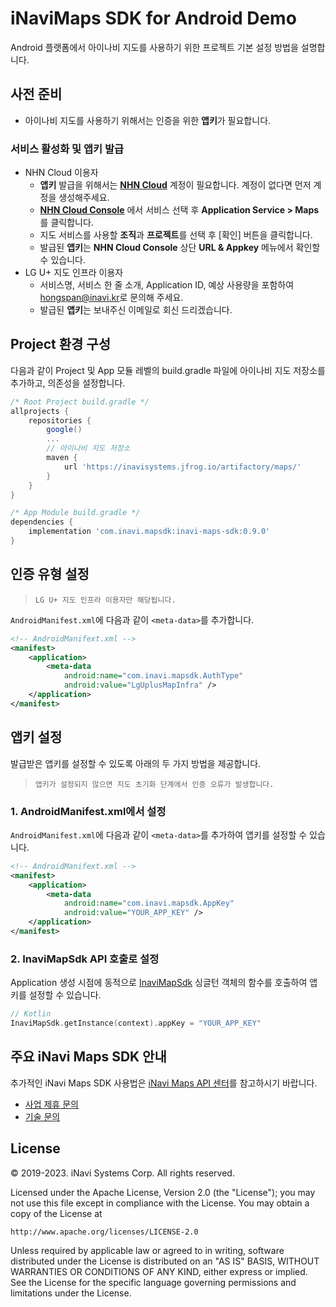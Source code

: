 # iNaviMaps SDK for Android Demo
Android 플랫폼에서 아이나비 지도를 사용하기 위한 프로젝트 기본 설정 방법을 설명합니다.

## 사전 준비
- 아이나비 지도를 사용하기 위해서는 인증을 위한 **앱키**가 필요합니다.

### 서비스 활성화 및 앱키 발급
- NHN Cloud 이용자
  - **앱키** 발급을 위해서는 **[NHN Cloud](https://www.toast.com/kr)** 계정이 필요합니다. 계정이 없다면 먼저 계정을 생성해주세요.
  - **[NHN Cloud Console](https://console.toast.com/)** 에서 서비스 선택 후 **Application Service > Maps**를 클릭합니다.
  - 지도 서비스를 사용할 **조직**과 **프로젝트**를 선택 후 [확인] 버튼을 클릭합니다.
  - 발급된 **앱키**는 **NHN Cloud Console** 상단 **URL & Appkey** 메뉴에서 확인할 수 있습니다.
- LG U+ 지도 인프라 이용자
  - 서비스명, 서비스 한 줄 소개, Application ID, 예상 사용량을 포함하여 [hongspan@inavi.kr](mailto:hongspan@inavi.kr)로 문의해 주세요.
  - 발급된 **앱키**는 보내주신 이메일로 회신 드리겠습니다.


## Project 환경 구성
다음과 같이 Project 및 App 모듈 레벨의 build.gradle 파일에 아이나비 지도 저장소를 추가하고, 의존성을 설정합니다.

```gradle
/* Root Project build.gradle */
allprojects {
    repositories {
        google()
        ...
        // 아이나비 지도 저장소
        maven {
            url 'https://inavisystems.jfrog.io/artifactory/maps/'
        }
    }
}
```

```gradle
/* App Module build.gradle */
dependencies {
    implementation 'com.inavi.mapsdk:inavi-maps-sdk:0.9.0'
}
```


## 인증 유형 설정
> `LG U+ 지도 인프라 이용자만 해당됩니다.`

`AndroidManifest.xml`에 다음과 같이 `<meta-data>`를 추가합니다.
```xml
<!-- AndroidManifext.xml -->
<manifest>
    <application>
        <meta-data
            android:name="com.inavi.mapsdk.AuthType"
            android:value="LgUplusMapInfra" />
    </application>
</manifest>
```


## 앱키 설정
발급받은 앱키를 설정할 수 있도록 아래의 두 가지 방법을 제공합니다. 
> `앱키가 설정되지 않으면 지도 초기화 단계에서 인증 오류가 발생합니다.`

### 1. AndroidManifest.xml에서 설정
`AndroidManifest.xml`에 다음과 같이 `<meta-data>`를 추가하여 앱키를 설정할 수 있습니다.
```xml
<!-- AndroidManifext.xml -->
<manifest>
    <application>
        <meta-data
            android:name="com.inavi.mapsdk.AppKey"
            android:value="YOUR_APP_KEY" />
    </application>
</manifest>
```

### 2. InaviMapSdk API 호출로 설정
Application 생성 시점에 동적으로 [InaviMapSdk](https://inavi-systems.github.io/inavi-maps-sdk-reference/android/com/inavi/mapsdk/maps/InaviMapSdk.html) 싱글턴 객체의 함수를 호출하여 앱키를 설정할 수 있습니다.

```kotlin
// Kotlin
InaviMapSdk.getInstance(context).appKey = "YOUR_APP_KEY"
```


## 주요 iNavi Maps SDK 안내
추가적인 iNavi Maps SDK 사용법은 [iNavi Maps API 센터](http://imapsapi.inavi.com/)를 참고하시기 바랍니다.
- [사업 제휴 문의](mailto:hongspan@inavi.kr)
- [기술 문의](mailto:abskl@inavi.kr)


## License
© 2019-2023. iNavi Systems Corp. All rights reserved.

Licensed under the Apache License, Version 2.0 (the "License");
you may not use this file except in compliance with the License.
You may obtain a copy of the License at

    http://www.apache.org/licenses/LICENSE-2.0

Unless required by applicable law or agreed to in writing, software
distributed under the License is distributed on an "AS IS" BASIS,
WITHOUT WARRANTIES OR CONDITIONS OF ANY KIND, either express or implied.
See the License for the specific language governing permissions and
limitations under the License.
